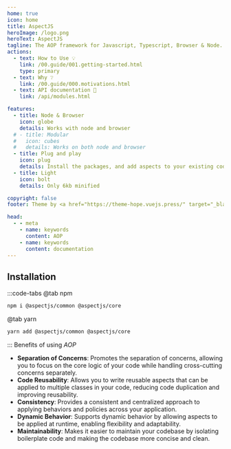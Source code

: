 ```yaml
---
home: true
icon: home
title: AspectJS
heroImage: /logo.png
heroText: AspectJS
tagline: The AOP framework for Javascript, Typescript, Browser & Node.
actions:
  - text: How to Use 💡
    link: /00.guide/001.getting-started.html
    type: primary
  - text: Why ❔
    link: /00.guide/000.motivations.html
  - text: API documentation 📑
    link: /api/modules.html

features:
  - title: Node & Browser
    icon: globe
    details: Works with node and browser
  # - title: Modular
  #   icon: cubes
  #   details: Works on both node and browser
  - title: Plug and play
    icon: plug
    details: Install the packages, and add aspects to your existing codebase
  - title: Light
    icon: bolt
    details: Only 6kb minified

copyright: false
footer: Theme by <a href="https://theme-hope.vuejs.press/" target="_blank">VuePress Theme Hope</a> | MIT Licensed

head:
  - - meta
    - name: keywords
      content: AOP
    - name: keywords
      content: documentation
---
```


## <i class="fa fa-download"></i> Installation

:::code-tabs
@tab npm

```bash
npm i @aspectjs/common @aspectjs/core
```

@tab yarn

```bash
yarn add @aspectjs/common @aspectjs/core
```

:::
Benefits of using _AOP_

- **Separation of Concerns**: Promotes the separation of concerns, allowing you to focus on the core logic of your code while handling cross-cutting concerns separately.
- **Code Reusability**: Allows you to write reusable aspects that can be applied to multiple classes in your code, reducing code duplication and improving reusability.
- **Consistency**: Provides a consistent and centralized approach to applying behaviors and policies across your application.
- **Dynamic Behavior**: Supports dynamic behavior by allowing aspects to be applied at runtime, enabling flexibility and adaptability.
- **Maintainability**: Makes it easier to maintain your codebase by isolating boilerplate code and making the codebase more concise and clean.

